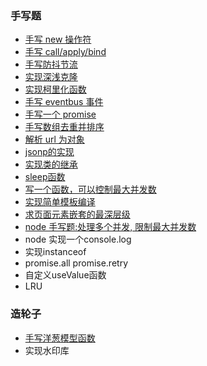 ### 手写题
- [手写 new 操作符](https://github.com/danarrr/can-u-write/blob/master/new.js)
- [手写 call/apply/bind](https://github.com/danarrr/can-u-write/blob/master/call.js)
- [手写防抖节流](https://github.com/danarrr/can-u-write/blob/master/throttle.js)
- [实现深浅克隆](https://github.com/danarrr/can-u-write/blob/master/clone.js)
- [实现柯里化函数](https://github.com/danarrr/can-u-write/blob/master/curring.js)
- [手写 eventbus 事件](https://github.com/danarrr/can-u-write/blob/master/eventBus.js)
- [手写一个 promise](https://github.com/danarrr/can-u-write/blob/master/promise.js)
- [手写数组去重并排序](https://github.com/danarrr/can-u-write/blob/master/sortArray.js)
- [解析 url 为对象](https://github.com/danarrr/can-u-write/blob/master/parseQueryUrl.js)
- [jsonp的实现](https://segmentfault.com/a/1190000007665361)
- [实现类的继承](https://github.com/danarrr/can-u-write/blob/master/class.js)
- [sleep函数](https://github.com/danarrr/can-u-write/blob/master/sleep.js)
- [写一个函数，可以控制最大并发数](https://github.com/danarrr/can-u-write/blob/master/promisAllFetch.js)
- [实现简单模板编译](https://github.com/danarrr/can-u-write/blob/master/template.js)
- [求页面元素嵌套的最深层级](https://github.com/danarrr/can-u-write/blob/master/counterNode.js)
- [node 手写题:处理多个并发, 限制最大并发数](https://github.com/danarrr/can-u-write/blob/master/nodeConcurrentRequests.js)
- node 实现一个console.log
- 实现instanceof
- promise.all promise.retry
- 自定义useValue函数
- LRU

### 造轮子
- [手写洋葱模型函数](https://github.com/danarrr/can-u-write/blob/master/compose.js)
- 实现水印库
  



